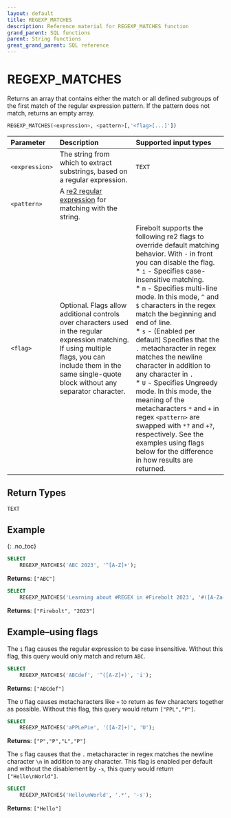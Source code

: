 ```yaml
---
layout: default
title: REGEXP_MATCHES
description: Reference material for REGEXP_MATCHES function
grand_parent: SQL functions
parent: String functions
great_grand_parent: SQL reference
---
```


# REGEXP\_MATCHES

Returns an array that contains either the match or all defined subgroups of the first match of the regular expression pattern. 
If the pattern does not match, returns an empty array.

```sql
REGEXP_MATCHES(<expression>, <pattern>[,'<flag>[...]'])
```

| Parameter   | Description |Supported input types |
| :----------- | :----------------------------------------- | :---------------------|
| `<expression>`  | The string from which to extract substrings, based on a regular expression. | `TEXT` |
| `<pattern>` | A [re2 regular expression](https://github.com/google/re2/wiki/Syntax) for matching with the string. | | 
| `<flag>` | Optional. Flags allow additional controls over characters used in the regular expression matching. If using multiple flags, you can include them in the same single-quote block without any separator character. | Firebolt supports the following re2 flags to override default matching behavior. With `-` in front you can disable the flag.<br>* `i` - Specifies case-insensitive matching.<br>* `m` - Specifies multi-line mode. In this mode, `^` and `$` characters in the regex match the beginning and end of line.<br>* `s` - (Enabled per default) Specifies that the `.` metacharacter in regex matches the newline character in addition to any character in `.`<br>* `U` - Specifies Ungreedy mode. In this mode, the meaning of the metacharacters `*` and `+` in regex `<pattern>` are swapped with `*?` and `+?`, respectively. See the examples using flags below for the difference in how results are returned. |

## Return Types
`TEXT`

## Example
{: .no_toc}

```sql
SELECT
	REGEXP_MATCHES('ABC 2023', '^[A-Z]+');
```
**Returns**: `["ABC"]`

```sql
SELECT
	REGEXP_MATCHES('Learning about #REGEX in #Firebolt 2023', '#([A-Za-z]+) (\\d+)');
```
**Returns**: `["Firebolt", "2023"]`

## Example&ndash;using flags

The `i` flag causes the regular expression to be case insensitive. Without this flag, this query would only match and return `ABC`.

```sql
SELECT
	REGEXP_MATCHES('ABCdef', '^([A-Z]+)', 'i');
```

**Returns**: `["ABCdef"]`

The `U` flag causes metacharacters like `+` to return as few characters together as possible. Without this flag, this query would return `["PPL","P"]`.

```sql
SELECT
	REGEXP_MATCHES('aPPLePie', '([A-Z]+)', 'U');
```

**Returns**: `["P","P","L","P"]`

The `s` flag causes that the `.` metacharacter in regex matches the newline character `\n` in addition to any character. This flag is enabled per default and without the disablement by `-s`, this query would return `["Hello\nWorld"]`.

```sql
SELECT
	REGEXP_MATCHES('Hello\nWorld', '.*', '-s');
```

**Returns**: `["Hello"]`